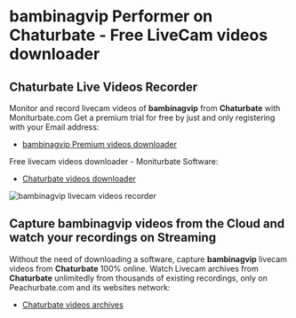 # bambinagvip Performer on Chaturbate - Free LiveCam videos downloader

## Chaturbate Live Videos Recorder

Monitor and record livecam videos of **bambinagvip** from **Chaturbate** with Moniturbate.com
Get a premium trial for free by just and only registering with your Email address:
* [bambinagvip Premium videos downloader](https://moniturbate.com/request-demo-licence-key.html)

Free livecam videos downloader - Moniturbate Software:
* [Chaturbate videos downloader](https://moniturbate.com/moniturbate-download-software.html)

![bambinagvip livecam videos recorder](https://peachurnet.com/templates/moniturbate-software.png)


## Capture bambinagvip videos from the Cloud and watch your recordings on Streaming

Without the need of downloading a software, capture **bambinagvip** livecam videos from **Chaturbate** 100% online.
Watch Livecam archives from **Chaturbate** unlimitedly from thousands of existing recordings, only on Peachurbate.com and its websites network:
* [Chaturbate videos archives](https://peachurnet.com/)